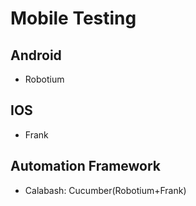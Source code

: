 # Mobile Testing

## Android
* Robotium

## IOS
* Frank

## Automation Framework
* Calabash: Cucumber(Robotium+Frank)
